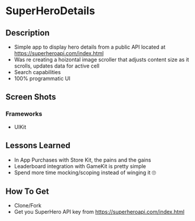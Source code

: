 # SuperHeroDetails


## Description
* Simple app to display hero details from a public API located at https://superheroapi.com/index.html 
* Was re creating a hoizontal image scroller that adjusts content size as it scrolls, updates data for active cell
* Search capabilities
* 100% programmatic UI

## Screen Shots


### Frameworks
* UIKit


## Lessons Learned
* In App Purchases with Store Kit, the pains and the gains
* Leaderboard integration with GameKit is pretty simple
* Spend more time mocking/scoping instead of winging it 🙄

## How To Get
* Clone/Fork
* Get you SuperHero API key from https://superheroapi.com/index.html


